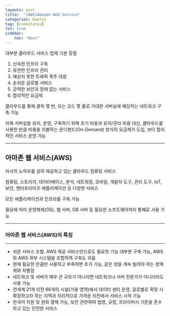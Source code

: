 ```yaml
---
layouts: post
title:  "[AWS]Amazon Web Service"
categories: Deploy
tag: [codestates]
toc: true
sidebar:
    nav: "docs"
---
```


대부분 클라우드 서비스 업체 기본 장점

1. 신속한 인프라 구축
2. 유연한 인프라 관리
3. 예상치 못한 트래픽 폭주 대응
4. 손쉬운 글로벌 서비스
5. 강력한 보안과 장애 없는 서비스
6. 합리적인 요금제

클라우드를 통해 클릭 몇 번, 또는 코드 몇 줄로 거대한 서버실에 해당하는 네트워크 구축 가능

자체 서버실을 유지, 운영, 구축하기 위해 초기 비용과 유지/관리 비용 대신, 클라우드를 사용한 만큼 비용을 지불하는 온디맨드(On-Demand) 방식의 요금제가 도입, 보다 합리적인 서비스 운영 가능

---

## 아마존 웹 서비스(AWS)

자사의 노하우를 살려 제공하고 있는 클라우드 컴퓨팅 서비스

컴퓨팅, 스토리지, 데이터베이스, 분석, 네트워킹, 모바일, 개발자 도구, 관리 도구, IoT, 보안, 엔터프라이즈 애플리케이션 등 다양한 서비스

모든 애플리케이션과 인프라를 구축 가능

필요에 따라 운영체제(OS), 웹 서버, DB 서버 등 필요한 소프트웨어까지 통째로 사용 가능

---

### 아마존 웹 서비스(AWS)의 특징
---

- 쉬운 서비스 조합. AWS 제공 서비스만으로도 필요한 기능 대부분 구축 가능, AWS와 AWS 외부 시스템을 조합하여 구축도 쉬움
- 현재 필요한 만큼만 사용하고 부족하면 추가 가능, 같은 양을 계속 빌려야 하는 정액제와 차별점
- 네트워크 및 서버가 매우 큰 규모가 아니라면 네트워크나 서버 전문가가 아니더라도 사용 가능
- 전세계 21개 리전 66개의 시설(가용 영역)에서 데이터 센터 운영, 글로벌로 확장 시 확장하고자 하는 지역과 지리적으로 가까운 리전에서 서비스 시작 가능
- 한국어 지원 및 원화 결제 가능, 보안 관련하여 법령, 규정, 프라이버시 기준을 준수하고 있는 안전한 서비스

